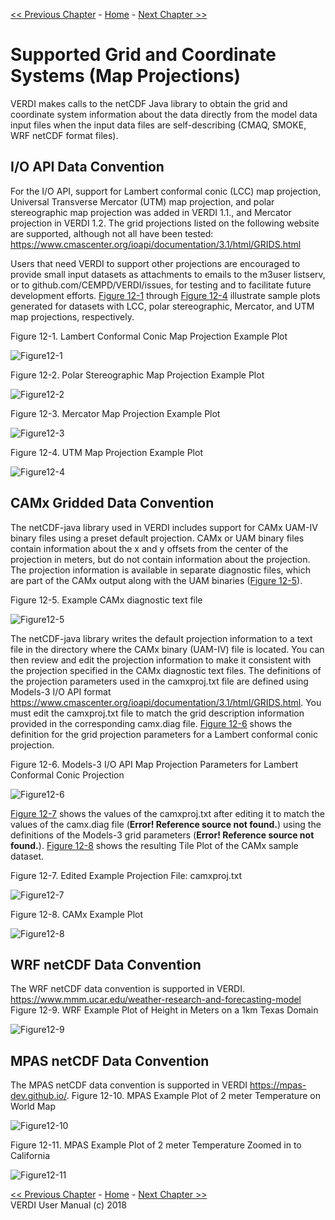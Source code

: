 <!-- BEGIN COMMENT -->
  
[<< Previous Chapter](VERDI_ch11.md) - [Home](README.md) - [Next Chapter >>](VERDI_ch13.md)

<!-- END COMMENT -->

Supported Grid and Coordinate Systems (Map Projections)
======================================

VERDI makes calls to the netCDF Java library to obtain the grid and coordinate system information about the data directly from the model data input files when the input data files are self-describing (CMAQ, SMOKE, WRF netCDF format files).

I/O API Data Convention
----------------------

For the I/O API, support for Lambert conformal conic (LCC) map projection, Universal Transverse Mercator (UTM) map projection, and polar stereographic map projection was added in VERDI 1.1., and Mercator projection in VERDI 1.2. The grid projections listed on the following website are supported, although not all have been tested: <https://www.cmascenter.org/ioapi/documentation/3.1/html/GRIDS.html>

Users that need VERDI to support other projections are encouraged to provide small input datasets as attachments to emails to the m3user listserv, or to github.com/CEMPD/VERDI/issues, for testing and to facilitate future development efforts. [Figure 12-1](#Figure12-1) through [Figure 12-4](#Figure12-4) illustrate sample plots generated for datasets with LCC, polar stereographic, Mercator, and UTM map projections, respectively.

<!-- BEGIN COMMENT -->

<a id=Figure12-1></a>
Figure 12-1. Lambert Conformal Conic Map Projection Example Plot<br>

<!-- END COMMENT -->

![Figure12-1](./media/image073.png)

<!-- BEGIN COMMENT -->

<a id=Figure12-2></a>
Figure 12-2. Polar Stereographic Map Projection Example Plot<br>

<!-- END COMMENT -->

![Figure12-2](./media/image074.png)

<!-- BEGIN COMMENT -->

<a id=Figure12-3></a>
Figure 12-3. Mercator Map Projection Example Plot<br>

<!-- END COMMENT -->

![Figure12-3](./media/image075.png)

<!-- BEGIN COMMENT -->

<a id=Figure12-4></a>
Figure 12-4. UTM Map Projection Example Plot<br>

<!-- END COMMENT -->

![Figure12-4](./media/image076.png)


CAMx Gridded Data Convention
--------------------------

The netCDF-java library used in VERDI includes support for CAMx UAM-IV binary files using a preset default projection. CAMx or UAM binary files contain information about the x and y offsets from the center of the projection in meters, but do not contain information about the projection. The projection information is available in separate diagnostic files, which are part of the CAMx output along with the UAM binaries ([Figure 12-5](#Figure12-5)).

<!-- BEGIN COMMENT -->

<a id=Figure12-5></a>
Figure 12-5. Example CAMx diagnostic text file<br>

<!-- END COMMENT -->

![Figure12-5](./media/image077.png)


The netCDF-java library writes the default projection information to a text file in the directory where the CAMx binary (UAM-IV) file is located. You can then review and edit the projection information to make it consistent with the projection specified in the CAMx diagnostic text files. The definitions of the projection parameters used in the camxproj.txt file are defined using Models-3 I/O API format https://www.cmascenter.org/ioapi/documentation/3.1/html/GRIDS.html. You must edit the camxproj.txt file to match the grid description information provided in the corresponding camx.diag file. [Figure 12-6](#Figure12-6) shows the definition for the grid projection parameters for a Lambert conformal conic projection.

<!-- BEGIN COMMENT -->

<a id=Figure12-6></a>
Figure 12-6. Models-3 I/O API Map Projection Parameters for Lambert Conformal Conic Projection<br>

<!-- END COMMENT -->

![Figure12-6](./media/image078.png)

[Figure 12-7](#Figure12-7) shows the values of the camxproj.txt after editing it to match the values of the camx.diag file (**Error! Reference source not found.**) using the definitions of the Models-3 grid parameters (**Error! Reference source not found.**). [Figure 12-8](#Figure12-8) shows the resulting Tile Plot of the CAMx sample dataset.

<!-- BEGIN COMMENT -->

<a id=Figure12-7></a>
Figure 12-7. Edited Example Projection File: camxproj.txt<br>

<!-- END COMMENT -->

![Figure12-7](./media/image079.png)

<!-- BEGIN COMMENT -->

<a id=Figure12-8></a>
Figure 12-8. CAMx Example Plot<br>

<!-- END COMMENT -->
![Figure12-8](./media/image080.png)

WRF netCDF Data Convention
-------------------------
The WRF netCDF data convention is supported in VERDI. https://www.mmm.ucar.edu/weather-research-and-forecasting-model
Figure 12-9. WRF Example Plot of Height in Meters on a 1km Texas Domain<br>

![Figure12-9](./media/image100.png)

MPAS netCDF Data Convention
--------------------------
The MPAS netCDF data convention is supported in VERDI https://mpas-dev.github.io/.
Figure 12-10. MPAS Example Plot of 2 meter Temperature on World Map

![Figure12-10](./media/image101.png)

Figure 12-11. MPAS Example Plot of 2 meter Temperature Zoomed in to California

![Figure12-11](./media/image102.png)


<!-- BEGIN COMMENT -->

[<< Previous Chapter](VERDI_ch11.md) - [Home](README.md) - [Next Chapter >>](VERDI_ch13.md)<br>
VERDI User Manual (c) 2018<br>

<!-- END COMMENT -->

